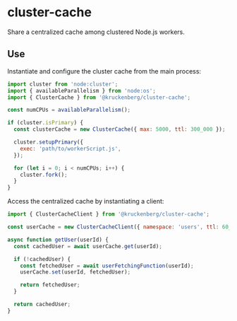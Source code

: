 # cluster-cache
Share a centralized cache among clustered Node.js workers.

## Use
Instantiate and configure the cluster cache from the main process:

```javascript
import cluster from 'node:cluster';
import { availableParallelism } from 'node:os';
import { ClusterCache } from '@kruckenberg/cluster-cache';

const numCPUs = availableParallelism();

if (cluster.isPrimary) {
  const clusterCache = new ClusterCache({ max: 5000, ttl: 300_000 });

  cluster.setupPrimary({
    exec: 'path/to/workerScript.js',
  });

  for (let i = 0; i < numCPUs; i++) {
    cluster.fork();
  }
}
```

Access the centralized cache by instantiating a client:

```javascript
import { ClusterCacheClient } from '@kruckenberg/cluster-cache';

const userCache = new ClusterCacheClient({ namespace: 'users', ttl: 60_000 });

async function getUser(userId) {
  const cachedUser = await userCache.get(userId);

  if (!cachedUser) {
    const fetchedUser = await userFetchingFunction(userId);
    userCache.set(userId, fetchedUser);

    return fetchedUser;
  }

  return cachedUser;
}
```
